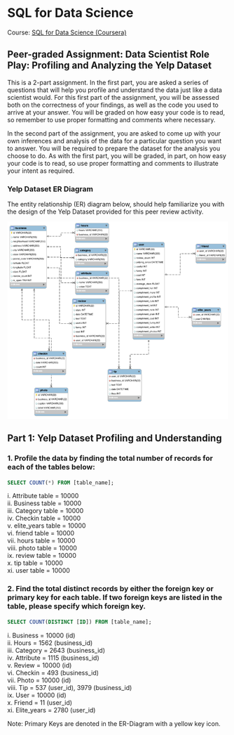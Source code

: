 # SQL for Data Science
Course: [SQL for Data Science (Coursera)](https://www.coursera.org/learn/sql-for-data-science)

## Peer-graded Assignment: Data Scientist Role Play: Profiling and Analyzing the Yelp Dataset
This is a 2-part assignment. In the first part, you are asked a series of questions that will help you profile and understand the data just like a data scientist would. For this first part of the assignment, you will be assessed both on the correctness of your findings, as well as the code you used to arrive at your answer. You will be graded on how easy your code is to read, so remember to use proper formatting and comments where necessary.

In the second part of the assignment, you are asked to come up with your own inferences and analysis of the data for a particular question you want to answer. You will be required to prepare the dataset for the analysis you choose to do. As with the first part, you will be graded, in part, on how easy your code is to read, so use proper formatting and comments to illustrate your intent as required.

### Yelp Dataset ER Diagram
The entity relationship (ER) diagram below, should help familiarize you with the design of the Yelp Dataset provided for this peer review activity.

![](https://github.com/SomiaNasir/Coursera-SQL-for-Data-Science/blob/main/YelpERDiagram.png?raw=true)

## Part 1: Yelp Dataset Profiling and Understanding

### 1. Profile the data by finding the total number of records for each of the tables below:
~~~sql  
SELECT COUNT(*) FROM [table_name];  
~~~  
i. Attribute table = 10000  
ii. Business table = 10000  
iii. Category table = 10000  
iv. Checkin table = 10000  
v. elite_years table = 10000  
vi. friend table = 10000  
vii. hours table = 10000  
viii. photo table = 10000  
ix. review table = 10000  
x. tip table = 10000  
xi. user table = 10000  

### 2. Find the total distinct records by either the foreign key or primary key for each table. If two foreign keys are listed in the table, please specify which foreign key.  
~~~sql  
SELECT COUNT(DISTINCT [ID]) FROM [table_name];  
~~~

i. Business = 10000 (id)  
ii. Hours = 1562 (business_id)  
iii. Category = 2643 (business_id)  
iv. Attribute = 1115 (business_id)  
v. Review = 10000 (id)  
vi. Checkin = 493 (business_id)  
vii. Photo = 10000 (id)  
viii. Tip = 537 (user_id), 3979 (business_id)  
ix. User = 10000 (id)  
x. Friend = 11 (user_id)  
xi. Elite_years = 2780 (user_id)  

Note: Primary Keys are denoted in the ER-Diagram with a yellow key icon.	


